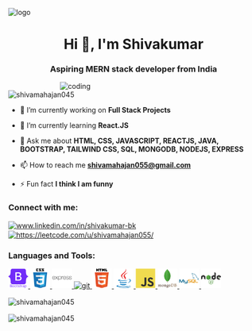 ![logo](https://media.licdn.com/dms/image/v2/D5616AQH9owboFTZAjw/profile-displaybackgroundimage-shrink_350_1400/profile-displaybackgroundimage-shrink_350_1400/0/1730524851034?e=1736380800&v=beta&t=-K6fw7UCNN9PUbzF973APYN-uTifzgHUIAb3tF3hty4)
<h1 align="center">Hi 👋, I'm Shivakumar</h1>
<h3 align="center">Aspiring MERN stack developer from India</h3>

<img align="right" alt="coding" width="400" src="https://encrypted-tbn0.gstatic.com/images?q=tbn:ANd9GcT_OIUet1dRnEI3NPUYZXhOqmhh7d4_jM2J5Q&s">

<p align="left"> <img src="https://komarev.com/ghpvc/?username=shivamahajan045&label=Profile%20views&color=0e75b6&style=flat" alt="shivamahajan045" /> </p>

- 🔭 I’m currently working on **Full Stack Projects**

- 🌱 I’m currently learning **React.JS**

- 💬 Ask me about **HTML, CSS, JAVASCRIPT, REACTJS, JAVA, BOOTSTRAP, TAILWIND CSS, SQL, MONGODB, NODEJS, EXPRESS**

- 📫 How to reach me **shivamahajan055@gmail.com**

- ⚡ Fun fact **I think I am funny**

<h3 align="left">Connect with me:</h3>
<p align="left">
<a href="https://linkedin.com/in/www.linkedin.com/in/shivakumar-bk" target="blank"><img align="center" src="https://raw.githubusercontent.com/rahuldkjain/github-profile-readme-generator/master/src/images/icons/Social/linked-in-alt.svg" alt="www.linkedin.com/in/shivakumar-bk" height="30" width="40" /></a>
<a href="https://www.leetcode.com/https://leetcode.com/u/shivamahajan055/" target="blank"><img align="center" src="https://raw.githubusercontent.com/rahuldkjain/github-profile-readme-generator/master/src/images/icons/Social/leet-code.svg" alt="https://leetcode.com/u/shivamahajan055/" height="30" width="40" /></a>
</p>

<h3 align="left">Languages and Tools:</h3>
<p align="left"> <a href="https://getbootstrap.com" target="_blank" rel="noreferrer"> <img src="https://raw.githubusercontent.com/devicons/devicon/master/icons/bootstrap/bootstrap-plain-wordmark.svg" alt="bootstrap" width="40" height="40"/> </a> <a href="https://www.w3schools.com/css/" target="_blank" rel="noreferrer"> <img src="https://raw.githubusercontent.com/devicons/devicon/master/icons/css3/css3-original-wordmark.svg" alt="css3" width="40" height="40"/> </a> <a href="https://expressjs.com" target="_blank" rel="noreferrer"> <img src="https://raw.githubusercontent.com/devicons/devicon/master/icons/express/express-original-wordmark.svg" alt="express" width="40" height="40"/> </a> <a href="https://git-scm.com/" target="_blank" rel="noreferrer"> <img src="https://www.vectorlogo.zone/logos/git-scm/git-scm-icon.svg" alt="git" width="40" height="40"/> </a> <a href="https://www.w3.org/html/" target="_blank" rel="noreferrer"> <img src="https://raw.githubusercontent.com/devicons/devicon/master/icons/html5/html5-original-wordmark.svg" alt="html5" width="40" height="40"/> </a> <a href="https://www.java.com" target="_blank" rel="noreferrer"> <img src="https://raw.githubusercontent.com/devicons/devicon/master/icons/java/java-original.svg" alt="java" width="40" height="40"/> </a> <a href="https://developer.mozilla.org/en-US/docs/Web/JavaScript" target="_blank" rel="noreferrer"> <img src="https://raw.githubusercontent.com/devicons/devicon/master/icons/javascript/javascript-original.svg" alt="javascript" width="40" height="40"/> </a> <a href="https://www.mongodb.com/" target="_blank" rel="noreferrer"> <img src="https://raw.githubusercontent.com/devicons/devicon/master/icons/mongodb/mongodb-original-wordmark.svg" alt="mongodb" width="40" height="40"/> </a> <a href="https://www.mysql.com/" target="_blank" rel="noreferrer"> <img src="https://raw.githubusercontent.com/devicons/devicon/master/icons/mysql/mysql-original-wordmark.svg" alt="mysql" width="40" height="40"/> </a> <a href="https://nodejs.org" target="_blank" rel="noreferrer"> <img src="https://raw.githubusercontent.com/devicons/devicon/master/icons/nodejs/nodejs-original-wordmark.svg" alt="nodejs" width="40" height="40"/> </a> </p>

<p><img align="center" src="https://github-readme-stats.vercel.app/api/top-langs?username=shivamahajan045&show_icons=true&locale=en&layout=compact" alt="shivamahajan045" /></p>

<p><img align="center" src="https://github-readme-streak-stats.herokuapp.com/?user=shivamahajan045&" alt="shivamahajan045" /></p>
